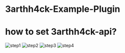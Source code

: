 # 3arthh4ck-Example-Plugin
# how to set 3arthh4ck-api?
![step1](https://i.imgur.com/Zh0C5j0.png)
![step2](https://i.imgur.com/gblAErH.png)
![step3](https://i.imgur.com/EWm9mq7.png)
![step4](https://i.imgur.com/XXx9eas.png)
